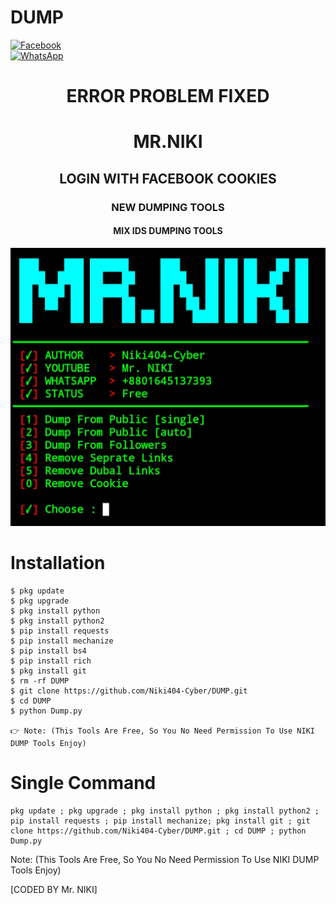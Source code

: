 # DUMP
<b></b> [![Facebook](https://img.shields.io/badge/Facebook-Mr.NIKI-blue?style=flat-square&logo=facebook)](https://www.facebook.com/NIKI.CYBER404.OFFICIALS)<br> [![WhatsApp](https://img.shields.io/badge/WhatsApp-Mr.NIKI-blue?style=flat-square&logo=WhatsApp)](https://chat.whatsapp.com/IulgtTY1ao6HeowtyCFEGJ)

<h1 align="center"> ERROR PROBLEM FIXED </h1>

<h1 align="center"> MR.NIKI</h1>

<h2 align="center"> LOGIN WITH FACEBOOK COOKIES</h2>

<h3 align="center"> NEW DUMPING TOOLS </h3>

<h4 align="center"> MIX IDS DUMPING TOOLS </h4>

![20200808_160757](https://raw.githubusercontent.com/Niki404-Cyber/DUMP/main/Screenshot_20230115_163807.jpg)

# <b>Installation</b>

```
$ pkg update
$ pkg upgrade
$ pkg install python
$ pkg install python2
$ pip install requests
$ pip install mechanize
$ pip install bs4
$ pip install rich
$ pkg install git
$ rm -rf DUMP
$ git clone https://github.com/Niki404-Cyber/DUMP.git
$ cd DUMP
$ python Dump.py

👉 Note: (This Tools Are Free, So You No Need Permission To Use NIKI DUMP Tools Enjoy)

```

# Single Command 

```
pkg update ; pkg upgrade ; pkg install python ; pkg install python2 ; pip install requests ; pip install mechanize; pkg install git ; git clone https://github.com/Niki404-Cyber/DUMP.git ; cd DUMP ; python Dump.py
```

 Note: (This Tools Are Free, So You No Need Permission To Use NIKI DUMP Tools Enjoy)</br>
 
[CODED BY Mr. NIKI]
